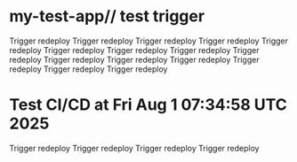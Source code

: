 # my-test-app// test trigger
Trigger redeploy
Trigger redeploy
Trigger redeploy
Trigger redeploy
Trigger redeploy
Trigger redeploy
Trigger redeploy
Trigger redeploy
Trigger redeploy
Trigger redeploy
Trigger redeploy
Trigger redeploy
Trigger redeploy
Trigger redeploy
Trigger redeploy
# Test CI/CD at Fri Aug  1 07:34:58 UTC 2025
Trigger redeploy
Trigger redeploy
Trigger redeploy
Trigger redeploy
